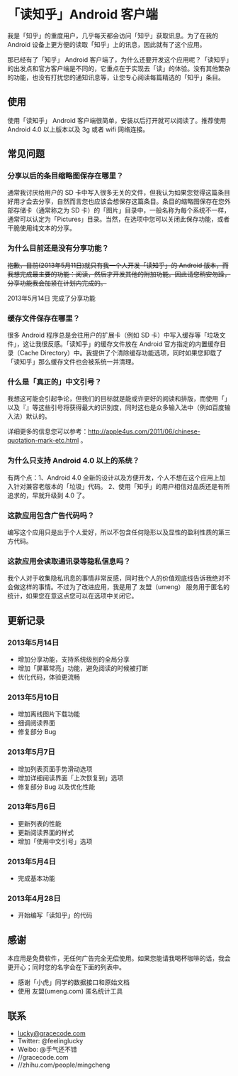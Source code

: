 # 「读知乎」Android 客户端

我是「知乎」的重度用户，几乎每天都会访问「知乎」获取讯息。为了在我的 Android 设备上更方便的读取「知乎」上的讯息，因此就有了这个应用。

那已经有了「知乎」 Android 客户端了，为什么还要开发这个应用呢？「读知乎」的出发点和官方客户端是不同的，它重点在于实现去「读」的体验。没有其他繁杂的功能，也没有打扰您的通知讯息等，让您专心阅读每篇精选的「知乎」条目。

## 使用

使用「读知乎」 Android 客户端很简单，安装以后打开就可以阅读了。推荐使用 Android 4.0 以上版本以及 3g 或者 wifi 网络连接。


## 常见问题

### 分享以后的条目缩略图保存在哪里？

通常我讨厌给用户的 SD 卡中写入很多无关的文件，但我认为如果您觉得这篇条目好用才会去分享，自然而言您也应该会想保存这篇条目。条目的缩略图保存在您外部存储卡（通常称之为 SD 卡）的「图片」目录中，一般名称为每个系统不一样，通常可以认定为「Pictures」目录。当然，在选项中您可以关闭此保存功能，或者干脆使用纯文本的分享。

### 为什么目前还是没有分享功能？

<del>抱歉，目前(2013年5月11日)就只有我一个人开发「读知乎」的 Android 版本，而我想完成最主要的功能：阅读，然后才开发其他的附加功能。因此请您稍安勿躁，分享功能我会加紧在计划内完成的。</del>

2013年5月14日 完成了分享功能


### 缓存文件保存在哪里？

很多 Android 程序总是会往用户的扩展卡（例如 SD 卡）中写入缓存等「垃圾文件」，这让我很反感。「读知乎」的缓存文件放在 Android 官方指定的内置缓存目录（Cache Directory）中。我提供了个清除缓存功能选项，同时如果您卸载了「读知乎」那么缓存文件也会被系统一并清理。

### 什么是「真正的」中文引号？

我想这可能会引起争论，但我们的目标就是能或许更好的阅读和排版，而使用「」以及『』等这些引号将获得最大的识别度，同时这也是众多输入法中（例如百度输入法）默认的。

详细更多的信息您可以参考：http://apple4us.com/2011/06/chinese-quotation-mark-etc.html 。

### 为什么只支持 Android 4.0 以上的系统？

有两个点：1、Android 4.0 全新的设计以及方便开发，个人不想在这个应用上加入针对兼容老版本的「垃圾」代码。 2、使用「知乎」的用户相信对品质还是有所追求的，早就升级到 4.0 了。

### 这款应用包含广告代码吗？

编写这个应用只是出于个人爱好，所以不包含任何隐形以及显性的盈利性质的第三方代码。

### 这款应用会读取通讯录等隐私信息吗？

我个人对于收集隐私讯息的事情非常反感，同时我个人的价值观底线告诉我绝对不会做这样的事情。不过为了改进应用，我是用了 友盟（umeng） 服务用于匿名的统计，如果您在意这点您可以在选项中关闭它。


## 更新记录

### 2013年5月14日

* 增加分享功能，支持系统级别的全局分享
* 增加「屏幕常亮」功能，避免阅读的时候被打断
* 优化代码，体验更流畅

### 2013年5月10日

* 增加离线图片下载功能
* 细调阅读界面
* 修复部分 Bug

### 2013年5月7日

* 增加列表页面手势滑动选项
* 增加详细阅读界面「上次恢复到」选项
* 修复部分 Bug 以及优化性能

### 2013年5月6日

* 更新列表的性能
* 更新阅读界面的样式
* 增加「使用中文引号」选项

### 2013年5月4日

* 完成基本功能

### 2013年4月28日

* 开始编写「读知乎」的代码


## 感谢

本应用是免费软件，无任何广告完全无偿使用。如果您能请我喝杯咖啡的话，我会更开心；同时您的名字会在下面的列表中。

* 感谢「小虎」同学的数据接口和原始文档
* 使用 友盟(umeng.com) 匿名统计工具

## 联系

* lucky@gracecode.com
* Twitter: @feelinglucky
* Weibo: @手气还不错
* //gracecode.com
* //zhihu.com/people/mingcheng

